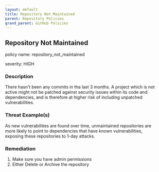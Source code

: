 ```yaml
---
layout: default
title: Repository Not Maintained
parent: Repository Policies
grand_parent: GitHub Policies
---
```



## Repository Not Maintained
policy name: repository_not_maintained

severity: HIGH

### Description
There hasn't been any commits in tha last 3 months. A project which is not active might not be patched against security issues within its code and dependencies, and is therefore at higher risk of including unpatched vulnerabilities.

### Threat Example(s)
As new vulnerabilities are found over time, unmaintained repositories are more likely to point to dependencies that have known vulnerabilities, exposing these repositories to 1-day attacks.



### Remediation
1. Make sure you have admin permissions
2. Either Delete or Archive the repository



